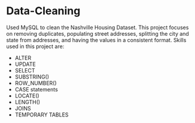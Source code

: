 # Data-Cleaning

Used MySQL to clean the Nashville Housing Dataset. This project focuses on removing duplicates, populating street addresses, splitting the city and state from 
addresses, and having the values in a consistent format. Skills used in this project are:
* ALTER 
* UPDATE
* SELECT
* SUBSTRING()
* ROW_NUMBER()
* CASE statements
* LOCATE()
* LENGTH()
* JOINS
* TEMPORARY TABLES
